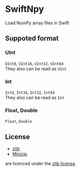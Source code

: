 # SwiftNpy
Load NumPy array files in Swift

## Suppoted format
### UInt
`UInt8`, `UInt16`, `UInt32`, `UInt64`  
They also can be read as `UInt`

### Int
`Int8`, `Int16`, `Int32`, `Int64`  
They also can be read as `Int`

### Float, Double
`Float`, `Double`

## License
- [zlib](https://github.com/madler/zlib)
- [Minizip](https://github.com/nmoinvaz/minizip)

are licenced under the [zlib license](http://www.zlib.net/zlib_license.html).

